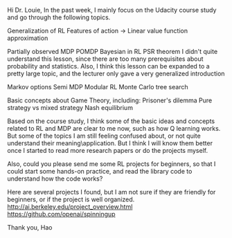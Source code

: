 Hi Dr. Louie,
In the past week, I mainly focus on the Udacity course study and go through the following topics.

Generalization of RL
    Features of action -> Linear value function approximation

Partially observed MDP
    POMDP
    Bayesian in RL
    PSR theorem
I didn't quite understand this lesson, since there are too many prerequisites about probability and statistics. Also, I think this lesson can be expanded to a pretty large topic, and the lecturer only gave a very generalized introduction

Markov options
    Semi MDP
    Modular RL
    Monte Carlo tree search

Basic concepts about Game Theory, including:
    Prisoner's dilemma
    Pure strategy vs mixed strategy
    Nash equilibrium
 
Based on the course study, I think some of the basic ideas and concepts related to RL and MDP are clear to me now, such as how Q learning works. But some of the topics I am still feeling confused about, or not quite understand their meaning\application. But I think I will know them better once I started to read more research papers or do the projects myself.

Also, could you please send me some RL projects for beginners, so that I could start some hands-on practice, and read the library code to understand how the code works?

Here are several projects I found, but I am not sure if they are friendly for beginners, or if the project is well organized.
http://ai.berkeley.edu/project_overview.html
https://github.com/openai/spinningup

Thank you,
Hao
